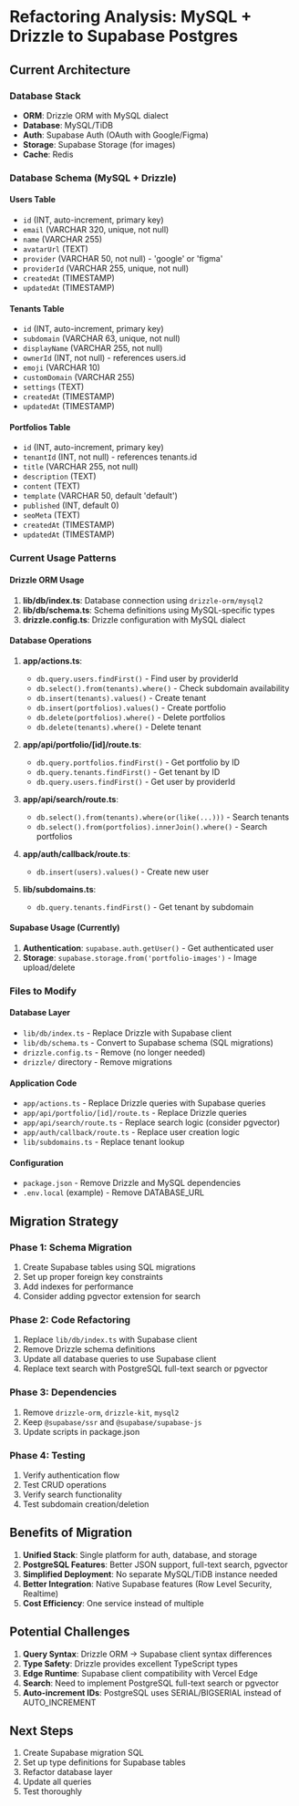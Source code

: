 # Refactoring Analysis: MySQL + Drizzle to Supabase Postgres

## Current Architecture

### Database Stack
- **ORM**: Drizzle ORM with MySQL dialect
- **Database**: MySQL/TiDB
- **Auth**: Supabase Auth (OAuth with Google/Figma)
- **Storage**: Supabase Storage (for images)
- **Cache**: Redis

### Database Schema (MySQL + Drizzle)

#### Users Table
- `id` (INT, auto-increment, primary key)
- `email` (VARCHAR 320, unique, not null)
- `name` (VARCHAR 255)
- `avatarUrl` (TEXT)
- `provider` (VARCHAR 50, not null) - 'google' or 'figma'
- `providerId` (VARCHAR 255, unique, not null)
- `createdAt` (TIMESTAMP)
- `updatedAt` (TIMESTAMP)

#### Tenants Table
- `id` (INT, auto-increment, primary key)
- `subdomain` (VARCHAR 63, unique, not null)
- `displayName` (VARCHAR 255, not null)
- `ownerId` (INT, not null) - references users.id
- `emoji` (VARCHAR 10)
- `customDomain` (VARCHAR 255)
- `settings` (TEXT)
- `createdAt` (TIMESTAMP)
- `updatedAt` (TIMESTAMP)

#### Portfolios Table
- `id` (INT, auto-increment, primary key)
- `tenantId` (INT, not null) - references tenants.id
- `title` (VARCHAR 255, not null)
- `description` (TEXT)
- `content` (TEXT)
- `template` (VARCHAR 50, default 'default')
- `published` (INT, default 0)
- `seoMeta` (TEXT)
- `createdAt` (TIMESTAMP)
- `updatedAt` (TIMESTAMP)

### Current Usage Patterns

#### Drizzle ORM Usage
1. **lib/db/index.ts**: Database connection using `drizzle-orm/mysql2`
2. **lib/db/schema.ts**: Schema definitions using MySQL-specific types
3. **drizzle.config.ts**: Drizzle configuration with MySQL dialect

#### Database Operations
1. **app/actions.ts**:
   - `db.query.users.findFirst()` - Find user by providerId
   - `db.select().from(tenants).where()` - Check subdomain availability
   - `db.insert(tenants).values()` - Create tenant
   - `db.insert(portfolios).values()` - Create portfolio
   - `db.delete(portfolios).where()` - Delete portfolios
   - `db.delete(tenants).where()` - Delete tenant

2. **app/api/portfolio/[id]/route.ts**:
   - `db.query.portfolios.findFirst()` - Get portfolio by ID
   - `db.query.tenants.findFirst()` - Get tenant by ID
   - `db.query.users.findFirst()` - Get user by providerId

3. **app/api/search/route.ts**:
   - `db.select().from(tenants).where(or(like(...)))` - Search tenants
   - `db.select().from(portfolios).innerJoin().where()` - Search portfolios

4. **app/auth/callback/route.ts**:
   - `db.insert(users).values()` - Create new user

5. **lib/subdomains.ts**:
   - `db.query.tenants.findFirst()` - Get tenant by subdomain

#### Supabase Usage (Currently)
1. **Authentication**: `supabase.auth.getUser()` - Get authenticated user
2. **Storage**: `supabase.storage.from('portfolio-images')` - Image upload/delete

### Files to Modify

#### Database Layer
- `lib/db/index.ts` - Replace Drizzle with Supabase client
- `lib/db/schema.ts` - Convert to Supabase schema (SQL migrations)
- `drizzle.config.ts` - Remove (no longer needed)
- `drizzle/` directory - Remove migrations

#### Application Code
- `app/actions.ts` - Replace Drizzle queries with Supabase queries
- `app/api/portfolio/[id]/route.ts` - Replace Drizzle queries
- `app/api/search/route.ts` - Replace search logic (consider pgvector)
- `app/auth/callback/route.ts` - Replace user creation logic
- `lib/subdomains.ts` - Replace tenant lookup

#### Configuration
- `package.json` - Remove Drizzle and MySQL dependencies
- `.env.local` (example) - Remove DATABASE_URL

## Migration Strategy

### Phase 1: Schema Migration
1. Create Supabase tables using SQL migrations
2. Set up proper foreign key constraints
3. Add indexes for performance
4. Consider adding pgvector extension for search

### Phase 2: Code Refactoring
1. Replace `lib/db/index.ts` with Supabase client
2. Remove Drizzle schema definitions
3. Update all database queries to use Supabase client
4. Replace text search with PostgreSQL full-text search or pgvector

### Phase 3: Dependencies
1. Remove `drizzle-orm`, `drizzle-kit`, `mysql2`
2. Keep `@supabase/ssr` and `@supabase/supabase-js`
3. Update scripts in package.json

### Phase 4: Testing
1. Verify authentication flow
2. Test CRUD operations
3. Verify search functionality
4. Test subdomain creation/deletion

## Benefits of Migration

1. **Unified Stack**: Single platform for auth, database, and storage
2. **PostgreSQL Features**: Better JSON support, full-text search, pgvector
3. **Simplified Deployment**: No separate MySQL/TiDB instance needed
4. **Better Integration**: Native Supabase features (Row Level Security, Realtime)
5. **Cost Efficiency**: One service instead of multiple

## Potential Challenges

1. **Query Syntax**: Drizzle ORM → Supabase client syntax differences
2. **Type Safety**: Drizzle provides excellent TypeScript types
3. **Edge Runtime**: Supabase client compatibility with Vercel Edge
4. **Search**: Need to implement PostgreSQL full-text search or pgvector
5. **Auto-increment IDs**: PostgreSQL uses SERIAL/BIGSERIAL instead of AUTO_INCREMENT

## Next Steps

1. Create Supabase migration SQL
2. Set up type definitions for Supabase tables
3. Refactor database layer
4. Update all queries
5. Test thoroughly

